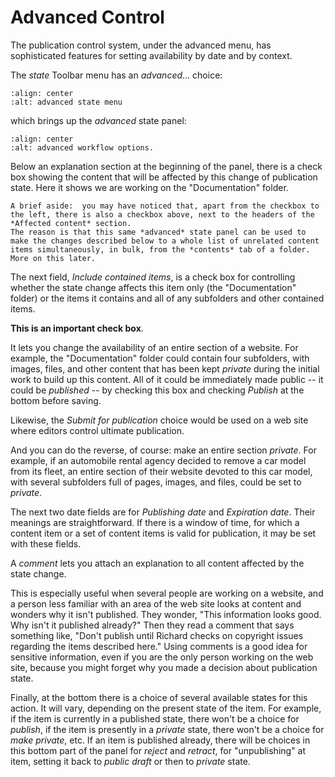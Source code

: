 # Advanced Control

The publication control system, under the advanced menu, has sophisticated features for setting availability by date and by context.

The *state* Toolbar menu has an *advanced*... choice:

```{figure} ../../_robot/workflow-advanced-menu.png
:align: center
:alt: advanced state menu
```

which brings up the *advanced* state panel:

```{figure} ../../_robot/workflow-advanced.png
:align: center
:alt: advanced workflow options.
```

Below an explanation section at the beginning of the panel, there is a check box showing the content that will be affected by this change of
publication state. Here it shows we are working on the "Documentation" folder.

```{note}
A brief aside:  you may have noticed that, apart from the checkbox to the left, there is also a checkbox above, next to the headers of the *Affected content* section.
The reason is that this same *advanced* state panel can be used to make the changes described below to a whole list of unrelated content items simultaneously, in bulk, from the *contents* tab of a folder.
More on this later.
```

The next field, *Include contained items*, is a check box for controlling whether the state change affects this item only (the
"Documentation" folder) or the items it contains and all of any subfolders and other contained items.

**This is an important check box**.

It lets you change the availability of an entire section of a website.
For example, the "Documentation" folder could contain four subfolders, with images, files, and other content that has been kept *private* during the initial work to build up this content.
All of it could be immediately made public -- it could be *published* -- by checking this box and checking *Publish* at the bottom before saving.

Likewise, the *Submit for publication* choice would be used on a web site where editors control ultimate publication.

And you can do the reverse, of course: make an entire section *private*.
For example, if an automobile rental agency decided to remove a car model from its fleet, an entire section of their website devoted to this car model, with several subfolders full of pages, images, and files, could be set to *private*.

The next two date fields are for *Publishing date* and *Expiration date*.
Their meanings are straightforward.
If there is a window of time, for which a content item or a set of content items is valid for publication, it may be set with these fields.

A *comment* lets you attach an explanation to all content affected by the state change.

This is especially useful when several people are working on a website, and a person less familiar with an area of the web site looks at content and wonders why it isn't published.
They wonder, "This information looks good. Why isn't it published already?"
Then they read a comment that says something like, "Don't publish until Richard checks on copyright issues regarding the items described here." Using comments is a good idea for sensitive information, even if you are the only person working on the web site, because you might forget why you made a decision about publication state.

Finally, at the bottom there is a choice of several available states for this action.
It will vary, depending on the present state of the item.
For example, if the item is currently in a published state, there won't be a choice for *publish*, if the item is presently in a *private*
state, there won't be a choice for *make private*, etc. If an item is published already, there will be choices in this bottom part of the
panel for *reject* and *retract*, for "unpublishing" at item, setting it back to *public draft* or then to *private* state.
